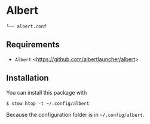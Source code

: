 # Albert

    └── albert.conf

## Requirements
- `Albert` <<https://github.com/albertlauncher/albert>>

## Installation
You can install this package with

    $ stow htop -t ~/.config/albert

Because the configuration folder is in `~/.config/albert`.